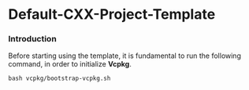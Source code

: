 # Default-CXX-Project-Template

### Introduction

Before starting using the template, it is fundamental to run the following command, in order to initialize <strong>Vcpkg</strong>.

```
bash vcpkg/bootstrap-vcpkg.sh
```